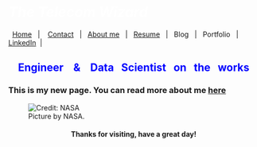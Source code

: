 #  *<span style="color:white">The Telecom Wizard  </span>*


&nbsp;&nbsp;[Home](https://manuelsr26.github.io/)&nbsp;&nbsp; | &nbsp;&nbsp; [Contact](mailto:manuel.isr@outlook.com) &nbsp;&nbsp;|&nbsp;&nbsp; [About me](https://manuelsr26.github.io/about)&nbsp;&nbsp; | &nbsp;&nbsp;[Resume](https://manuelsr26.github.io/cv)&nbsp;&nbsp; | &nbsp;&nbsp;Blog&nbsp;&nbsp; | &nbsp;&nbsp;Portfolio&nbsp;&nbsp; |&nbsp;&nbsp; [LinkedIn](https://www.linkedin.com/in/manuel-silva-ramirez/)&nbsp;&nbsp;| 


## <center> <span style="color:blue"> Engineer &nbsp;&nbsp; & &nbsp;&nbsp; Data &nbsp;&nbsp;Scientist &nbsp;&nbsp;on &nbsp;&nbsp;the &nbsp;&nbsp;works </span>  </center>


### This is my new page. You can read more about me [here](https://manuelsr26.github.io/about) 



<figure>
    <img src=https://unsplash.com/photos/Q1p7bh3SHj8
         alt="Credit: NASA">
    <figcaption>Picture by NASA.</figcaption>
</figure>
  
#### <center> Thanks for visiting, have a great day! </center>

